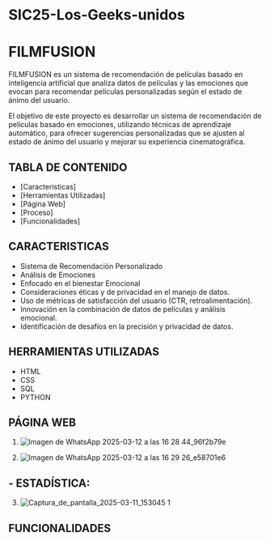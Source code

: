 # SIC25-Los-Geeks-unidos

# FILMFUSION

FILMFUSION es un sistema de recomendación de películas basado en inteligencia artificial que analiza datos de películas y las emociones que evocan para recomendar películas personalizadas según el estado de ánimo del usuario.

El objetivo de este proyecto es desarrollar un sistema de recomendación de películas basado en emociones, utilizando técnicas de aprendizaje automático, para ofrecer sugerencias personalizadas que se ajusten al estado de ánimo del usuario y mejorar su experiencia cinematográfica.

## TABLA DE CONTENIDO

- [Caracteristicas]
- [Herramientas Utilizadas]
- [Página Web]
- [Proceso]
- [Funcionalidades]

## CARACTERISTICAS

- Sistema de Recomendación Personalizado
- Análisis de Emociones
- Enfocado en el bienestar Emocional
- Consideraciones éticas y de privacidad en el manejo de datos.
- Uso de métricas de satisfacción del usuario (CTR, retroalimentación).
- Innovación en la combinación de datos de películas y análisis emocional.
- Identificación de desafíos en la precisión y privacidad de datos.

## HERRAMIENTAS UTILIZADAS 

- HTML
- CSS
- SQL
- PYTHON

## PÁGINA WEB

1. ![Imagen de WhatsApp 2025-03-12 a las 16 28 44_96f2b79e](https://github.com/user-attachments/assets/4902b3bb-b063-41f2-bd4f-c2e0c2dbeb89)

2. ![Imagen de WhatsApp 2025-03-12 a las 16 29 26_e58701e6](https://github.com/user-attachments/assets/906373da-465c-49a6-a79a-34d9d3cdaa53)

## - ESTADÍSTICA:

3. ![Captura_de_pantalla_2025-03-11_153045 1](https://github.com/user-attachments/assets/b7797abd-cc6b-4292-90c3-d63e5c75844c)

## FUNCIONALIDADES




